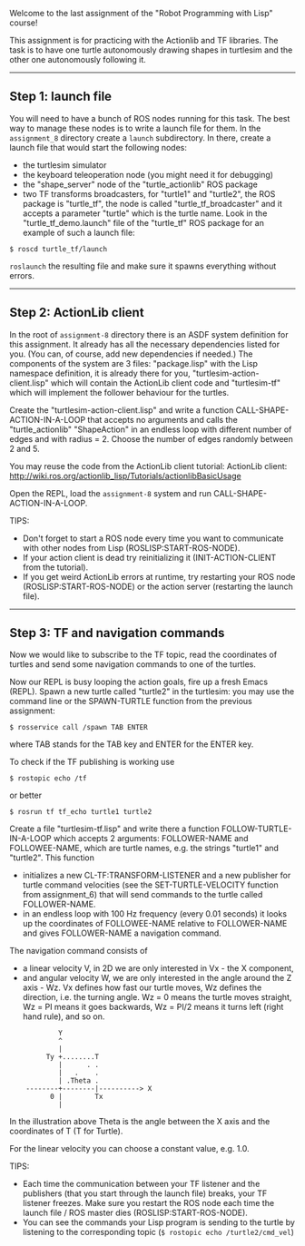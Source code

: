 Welcome to the last assignment of the "Robot Programming with Lisp" course!

This assignment is for practicing with the Actionlib and TF libraries.
The task is to have one turtle autonomously drawing shapes in turtlesim and
the other one autonomously following it.

---------------------
Step 1: launch file
---------------------
You will need to have a bunch of ROS nodes running for this task.
The best way to manage these nodes is to write a launch file for them.
In the `assignment_8` directory create a `launch` subdirectory.
In there, create a launch file that would start the following nodes:
 * the turtlesim simulator
 * the keyboard teleoperation node (you might need it for debugging)
 *  the "shape_server" node of the "turtle_actionlib" ROS package
 * two TF transforms broadcasters, for "turtle1" and "turtle2",
    the ROS package is "turtle_tf", the node is called "turtle_tf_broadcaster"
    and it accepts a parameter "turtle" which is the turtle name.
Look in the "turtle_tf_demo.launch" file of the "turtle_tf" ROS package
for an example of such a launch file:
```
$ roscd turtle_tf/launch
```

`roslaunch` the resulting file and make sure it spawns everything without errors.


--------------------------
Step 2: ActionLib client
--------------------------
In the root of `assignment-8` directory there is an ASDF system definition for
this assignment. It already has all the necessary dependencies listed for you.
(You can, of course, add new dependencies if needed.)
The components of the system are 3 files:
"package.lisp" with the Lisp namespace definition, it is already there for you,
"turtlesim-action-client.lisp" which will contain the ActionLib client code and
"turtlesim-tf" which will implement the follower behaviour for the turtles.

Create the "turtlesim-action-client.lisp" and write a function
CALL-SHAPE-ACTION-IN-A-LOOP that accepts no arguments and calls the "turtle_actionlib"
"ShapeAction" in an endless loop with different number of edges and with radius = 2.
Choose the number of edges randomly between 2 and 5.

You may reuse the code from the ActionLib client tutorial:
ActionLib client: http://wiki.ros.org/actionlib_lisp/Tutorials/actionlibBasicUsage

Open the REPL, load the `assignment-8` system and run CALL-SHAPE-ACTION-IN-A-LOOP.

TIPS:
- Don't forget to start a ROS node every time you want to communicate with other
  nodes from Lisp (ROSLISP:START-ROS-NODE).
- If your action client is dead try reinitializing it (INIT-ACTION-CLIENT from
  the tutorial).
- If you get weird ActionLib errors at runtime, try restarting your ROS node
  (ROSLISP:START-ROS-NODE) or the action server (restarting the launch file).


------------------------------------
Step 3: TF and navigation commands
------------------------------------
Now we would like to subscribe to the TF topic, read the coordinates of turtles
and send some navigation commands to one of the turtles.

Now our REPL is busy looping the action goals, fire up a fresh Emacs (REPL).
Spawn a new turtle called "turtle2" in the turtlesim: you may use the command
line or the SPAWN-TURTLE function from the previous assignment:
```
$ rosservice call /spawn TAB ENTER
```
where TAB stands for the TAB key and ENTER for the ENTER key.


To check if the TF publishing is working use
```
$ rostopic echo /tf
```
or better
```
$ rosrun tf tf_echo turtle1 turtle2
```


Create a file "turtlesim-tf.lisp" and write there a function FOLLOW-TURTLE-IN-A-LOOP
which accepts 2 arguments: FOLLOWER-NAME and FOLLOWEE-NAME, which are turtle names,
e.g. the strings "turtle1" and "turtle2".
This function
 * initializes a new CL-TF:TRANSFORM-LISTENER and a new publisher
    for turtle command velocities (see the SET-TURTLE-VELOCITY function from
    assignment_6) that will send commands to the turtle called FOLLOWER-NAME.
 * in an endless loop with 100 Hz frequency (every 0.01 seconds) it looks
    up the coordinates of FOLLOWEE-NAME relative to FOLLOWER-NAME and gives
    FOLLOWER-NAME a navigation command.

The navigation command consists of
- a linear velocity V, in 2D we are only interested in Vx - the X component,
- and angular velocity W, we are only interested in the angle around the Z axis - Wz.
Vx defines how fast our turtle moves, Wz defines the direction, i.e. the turning angle.
Wz = 0 means the turtle moves straight, Wz = PI means it goes backwards,
Wz = PI/2 means it turns left (right hand rule), and so on.

```
            Y
            ^
            |
         Ty +........T
            |      . .
            |   .    .
            | .Theta .
    --------+--------|----------> X
          0 |        Tx
            |
```

In the illustration above Theta is the angle between the X axis and the
coordinates of T (T for Turtle).

For the linear velocity you can choose a constant value, e.g. 1.0.

TIPS:
- Each time the communication between your TF listener and the publishers
  (that you start through the launch file) breaks, your TF listener freezes.
  Make sure you restart the ROS node each time the launch file / ROS master dies
  (ROSLISP:START-ROS-NODE).
- You can see the commands your Lisp program is sending to the turtle by listening
  to the corresponding topic (`$ rostopic echo /turtle2/cmd_vel`)
  
  
  
